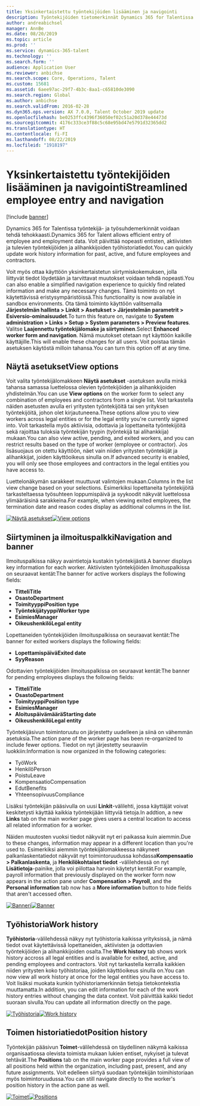 ```yaml
---
title: Yksinkertaistettu työntekijöiden lisääminen ja navigointi
description: Työntekijöiden tietomerkinnät Dynamics 365 for Talentissa on laajennettu sallimaan kaikkien työntekijöiden (entiset, aktiiviset ja tulevat) merkinnät. Yksinkertaistettu/konsolidoitu siirtymismalli on päivitetty etsimään nopeasti aiheeseen liittyviä tietoja sekä näyttämään ja tekemään tarvittavat päivitykset.
author: andreabichsel
manager: AnnBe
ms.date: 08/20/2019
ms.topic: article
ms.prod: ''
ms.service: dynamics-365-talent
ms.technology: ''
ms.search.form: ''
audience: Application User
ms.reviewer: anbichse
ms.search.scope: Core, Operations, Talent
ms.custom: 15681
ms.assetid: 6aee97ac-29f7-4b3c-8aa1-c65810de3090
ms.search.region: Global
ms.author: anbichse
ms.search.validFrom: 2016-02-28
ms.dyn365.ops.version: AX 7.0.0, Talent October 2019 update
ms.openlocfilehash: be0253ffc4396f36050ef02c51a20d378e44473d
ms.sourcegitcommit: 4176c333ce3f88c5c68e95bd47e5791d32365dd2
ms.translationtype: HT
ms.contentlocale: fi-FI
ms.lasthandoff: 08/22/2019
ms.locfileid: "1918197"
---
```

# <a name="streamlined-employee-entry-and-navigation"></a><span data-ttu-id="506e7-104">Yksinkertaistettu työntekijöiden lisääminen ja navigointi</span><span class="sxs-lookup"><span data-stu-id="506e7-104">Streamlined employee entry and navigation</span></span>

[!include [banner](includes/banner.md)]

<span data-ttu-id="506e7-105">Dynamics 365 for Talentissa työntekijä- ja työsuhdemerkinnät voidaan tehdä tehokkaasti.</span><span class="sxs-lookup"><span data-stu-id="506e7-105">Dynamics 365 for Talent allows efficient entry of employee and employment data.</span></span> <span data-ttu-id="506e7-106">Voit päivittää nopeasti entisten, aktiivisten ja tulevien työntekijöiden ja alihankkijoiden työhistoriatiedot.</span><span class="sxs-lookup"><span data-stu-id="506e7-106">You can quickly update work history information for past, active, and future employees and contractors.</span></span>

<span data-ttu-id="506e7-107">Voit myös ottaa käyttöön yksinkertaistetun siirtymiskokemuksen, jolla liittyvät tiedot löydetään ja tarvittavat muutokset voidaan tehdä nopeasti.</span><span class="sxs-lookup"><span data-stu-id="506e7-107">You can also enable a simplified navigation experience to quickly find related information and make any necessary changes.</span></span> <span data-ttu-id="506e7-108">Tämä toiminto on nyt käytettävissä eristysympäristöissä.</span><span class="sxs-lookup"><span data-stu-id="506e7-108">This functionality is now available in sandbox environments.</span></span> <span data-ttu-id="506e7-109">Ota tämä toiminto käyttöön valitsemalla **Järjestelmän hallinta > Linkit > Asetukset > Järjestelmän parametrit > Esiversio-ominaisuudet**.</span><span class="sxs-lookup"><span data-stu-id="506e7-109">To turn this feature on, navigate to **System administration > Links > Setup > System parameters > Preview features**.</span></span> <span data-ttu-id="506e7-110">Valitse **Laajennettu työntekijälomake ja siirtyminen**.</span><span class="sxs-lookup"><span data-stu-id="506e7-110">Select **Enhanced worker form and navigation**.</span></span> <span data-ttu-id="506e7-111">Nämä muutokset otetaan nyt käyttöön kaikille käyttäjille.</span><span class="sxs-lookup"><span data-stu-id="506e7-111">This will enable these changes for all users.</span></span> <span data-ttu-id="506e7-112">Voit poistaa tämän asetuksen käytöstä milloin tahansa.</span><span class="sxs-lookup"><span data-stu-id="506e7-112">You can turn this option off at any time.</span></span>

## <a name="view-options"></a><span data-ttu-id="506e7-113">Näytä asetukset</span><span class="sxs-lookup"><span data-stu-id="506e7-113">View options</span></span>

<span data-ttu-id="506e7-114">Voit valita työntekijälomakkeen **Näytä asetukset** -asetuksen avulla minkä tahansa samassa luettelossa olevien työntekijöiden ja alihankkijoiden yhdistelmän.</span><span class="sxs-lookup"><span data-stu-id="506e7-114">You can use **View options** on the worker form to select any combination of employees and contractors from a single list.</span></span> <span data-ttu-id="506e7-115">Voit tarkastella näiden asetusten avulla eri yritysten työntekijöitä tai sen yrityksen työntekijöitä, johon olet kirjautuneena.</span><span class="sxs-lookup"><span data-stu-id="506e7-115">These options allow you to view workers across legal entities or for the legal entity you're currently signed into.</span></span> <span data-ttu-id="506e7-116">Voit tarkastella myös aktiivisia, odottavia ja lopettaneita työntekijöitä sekä rajoittaa tuloksia työntekijän tyypin (työntekijä tai alihankkija) mukaan.</span><span class="sxs-lookup"><span data-stu-id="506e7-116">You can also view active, pending, and exited workers, and you can restrict results based on the type of worker (employee or contractor).</span></span> <span data-ttu-id="506e7-117">Jos lisäsuojaus on otettu käyttöön, näet vain niiden yritysten työntekijät ja alihankkijat, joiden käyttöoikeus sinulla on.</span><span class="sxs-lookup"><span data-stu-id="506e7-117">If advanced security is enabled, you will only see those employees and contractors in the legal entities you have access to.</span></span>

<span data-ttu-id="506e7-118">Luettelonäkymän sarakkeet muuttuvat valintojen mukaan.</span><span class="sxs-lookup"><span data-stu-id="506e7-118">Columns in the list view change based on your selections.</span></span> <span data-ttu-id="506e7-119">Esimerkiksi lopettaneita työntekijöitä tarkasteltaessa työsuhteen loppumispäivä ja syykoodit näkyvät luettelossa ylimääräisinä sarakkeina.</span><span class="sxs-lookup"><span data-stu-id="506e7-119">For example, when viewing exited employees, the termination date and reason codes display as additional columns in the list.</span></span> 

<span data-ttu-id="506e7-120">[![Näytä asetukset](./media/Worker-view-option.png)](./media/worker-view-option.png)</span><span class="sxs-lookup"><span data-stu-id="506e7-120">[![View options](./media/Worker-view-option.png)](./media/worker-view-option.png)</span></span>

## <a name="navigation-and-banner"></a><span data-ttu-id="506e7-121">Siirtyminen ja ilmoituspalkki</span><span class="sxs-lookup"><span data-stu-id="506e7-121">Navigation and banner</span></span>

<span data-ttu-id="506e7-122">Ilmoituspalkissa näkyy avaintietoja kustakin työntekijästä.</span><span class="sxs-lookup"><span data-stu-id="506e7-122">A banner displays key information for each worker.</span></span> <span data-ttu-id="506e7-123">Aktiivisten työntekijöiden ilmoituspalkissa on seuraavat kentät:</span><span class="sxs-lookup"><span data-stu-id="506e7-123">The banner for active workers displays the following fields:</span></span>

- <span data-ttu-id="506e7-124">**Titteli**</span><span class="sxs-lookup"><span data-stu-id="506e7-124">**Title**</span></span>
- <span data-ttu-id="506e7-125">**Osasto**</span><span class="sxs-lookup"><span data-stu-id="506e7-125">**Department**</span></span>
- <span data-ttu-id="506e7-126">**Toimityyppi**</span><span class="sxs-lookup"><span data-stu-id="506e7-126">**Position type**</span></span>
- <span data-ttu-id="506e7-127">**Työntekijätyyppi**</span><span class="sxs-lookup"><span data-stu-id="506e7-127">**Worker type**</span></span>
- <span data-ttu-id="506e7-128">**Esimies**</span><span class="sxs-lookup"><span data-stu-id="506e7-128">**Manager**</span></span>
- <span data-ttu-id="506e7-129">**Oikeushenkilö**</span><span class="sxs-lookup"><span data-stu-id="506e7-129">**Legal entity**</span></span>

<span data-ttu-id="506e7-130">Lopettaneiden työntekijöiden ilmoituspalkissa on seuraavat kentät:</span><span class="sxs-lookup"><span data-stu-id="506e7-130">The banner for exited workers displays the following fields:</span></span>

- <span data-ttu-id="506e7-131">**Lopettamispäivä**</span><span class="sxs-lookup"><span data-stu-id="506e7-131">**Exited date**</span></span>
- <span data-ttu-id="506e7-132">**Syy**</span><span class="sxs-lookup"><span data-stu-id="506e7-132">**Reason**</span></span>

<span data-ttu-id="506e7-133">Odottavien työntekijöiden ilmoituspalkissa on seuraavat kentät:</span><span class="sxs-lookup"><span data-stu-id="506e7-133">The banner for pending employees displays the following fields:</span></span>

- <span data-ttu-id="506e7-134">**Titteli**</span><span class="sxs-lookup"><span data-stu-id="506e7-134">**Title**</span></span>
- <span data-ttu-id="506e7-135">**Osasto**</span><span class="sxs-lookup"><span data-stu-id="506e7-135">**Department**</span></span>
- <span data-ttu-id="506e7-136">**Toimityyppi**</span><span class="sxs-lookup"><span data-stu-id="506e7-136">**Position type**</span></span>
- <span data-ttu-id="506e7-137">**Esimies**</span><span class="sxs-lookup"><span data-stu-id="506e7-137">**Manager**</span></span>
- <span data-ttu-id="506e7-138">**Aloituspäivämäärä**</span><span class="sxs-lookup"><span data-stu-id="506e7-138">**Starting date**</span></span>
- <span data-ttu-id="506e7-139">**Oikeushenkilö**</span><span class="sxs-lookup"><span data-stu-id="506e7-139">**Legal entity**</span></span>

<span data-ttu-id="506e7-140">Työntekijäsivun toimintoruutu on järjestetty uudelleen ja siinä on vähemmän asetuksia.</span><span class="sxs-lookup"><span data-stu-id="506e7-140">The action pane of the worker page has been re-organized to include fewer options.</span></span> <span data-ttu-id="506e7-141">Tiedot on nyt järjestetty seuraaviin luokkiin:</span><span class="sxs-lookup"><span data-stu-id="506e7-141">Information is now organized in the following categories:</span></span> 

- <span data-ttu-id="506e7-142">Työ</span><span class="sxs-lookup"><span data-stu-id="506e7-142">Work</span></span>
- <span data-ttu-id="506e7-143">Henkilö</span><span class="sxs-lookup"><span data-stu-id="506e7-143">Person</span></span>
- <span data-ttu-id="506e7-144">Poistu</span><span class="sxs-lookup"><span data-stu-id="506e7-144">Leave</span></span>
- <span data-ttu-id="506e7-145">Kompensaatio</span><span class="sxs-lookup"><span data-stu-id="506e7-145">Compensation</span></span>
- <span data-ttu-id="506e7-146">Edut</span><span class="sxs-lookup"><span data-stu-id="506e7-146">Benefits</span></span>
- <span data-ttu-id="506e7-147">Yhteensopivuus</span><span class="sxs-lookup"><span data-stu-id="506e7-147">Compliance</span></span>

<span data-ttu-id="506e7-148">Lisäksi työntekijän pääsivulla on uusi **Linkit**-välilehti, jossa käyttäjät voivat keskitetysti käyttää kaikkia työntekijään liittyviä tietoja.</span><span class="sxs-lookup"><span data-stu-id="506e7-148">In addtion, a new **Links** tab on the main worker page gives users a central location to access all related information for a worker.</span></span>

<span data-ttu-id="506e7-149">Näiden muutosten vuoksi tiedot näkyvät nyt eri paikassa kuin aiemmin.</span><span class="sxs-lookup"><span data-stu-id="506e7-149">Due to these changes, information may appear in a different location than you're used to.</span></span> <span data-ttu-id="506e7-150">Esimerkiksi aiemmin työntekijälomakkeessa näkyneet palkanlaskentatiedot näkyvät nyt toimintoruudussa kohdassa**Kompensaatio > Palkanlaskenta**, ja **Henkilökohtaiset tiedot** -välilehdessä on nyt **Lisätietoja**-painike, jolla voi piilottaa harvoin käytetyt kentät.</span><span class="sxs-lookup"><span data-stu-id="506e7-150">For example, payroll information that previously displayed on the worker form now appears in the action pane under **Compensation > Payroll**, and the **Personal information** tab now has a **More information** button to hide fields that aren't accessed often.</span></span>

<span data-ttu-id="506e7-151">[![Banneri](./media/Banner.png)](./media/Banner.png)</span><span class="sxs-lookup"><span data-stu-id="506e7-151">[![Banner](./media/Banner.png)](./media/Banner.png)</span></span>

## <a name="work-history"></a><span data-ttu-id="506e7-152">Työhistoria</span><span class="sxs-lookup"><span data-stu-id="506e7-152">Work history</span></span>

<span data-ttu-id="506e7-153">**Työhistoria**-välilehdessä näkyy nyt työhistoria kaikissa yrityksissä, ja nämä tiedot ovat käytettävissä lopettaneiden, aktiivisten ja odottavien työntekijöiden ja alihankkijoiden osalta.</span><span class="sxs-lookup"><span data-stu-id="506e7-153">The **Work history** tab shows work history accross all legal entities and is available for exited, active, and pending employees and contractors.</span></span> <span data-ttu-id="506e7-154">Voit nyt tarkastella kerralla kaikkien niiden yritysten koko työhistoriaa, joiden käyttöoikeus sinulla on.</span><span class="sxs-lookup"><span data-stu-id="506e7-154">You can now view all work history at once for the legal entities you have access to.</span></span> <span data-ttu-id="506e7-155">Voit lisäksi muokata kunkin työhistoriamerkinnän tietoja tietokontekstia muuttamatta.</span><span class="sxs-lookup"><span data-stu-id="506e7-155">In addition, you can edit information for each of the work history entries without changing the data context.</span></span> <span data-ttu-id="506e7-156">Voit päivittää kaikki tiedot suoraan sivulla.</span><span class="sxs-lookup"><span data-stu-id="506e7-156">You can update all information directly on the page.</span></span> 

<span data-ttu-id="506e7-157">[![Työhistoria](./media/Worker-work-history.png)](./media/Worker-work-history.png)</span><span class="sxs-lookup"><span data-stu-id="506e7-157">[![Work history](./media/Worker-work-history.png)](./media/Worker-work-history.png)</span></span>

## <a name="position-history"></a><span data-ttu-id="506e7-158">Toimen historiatiedot</span><span class="sxs-lookup"><span data-stu-id="506e7-158">Position history</span></span>

<span data-ttu-id="506e7-159">Työntekijän pääsivun **Toimet**-välilehdessä on täydellinen näkymä kaikissa organisaatiossa olevista toimista mukaan lukien entiset, nykyiset ja tulevat tehtävät.</span><span class="sxs-lookup"><span data-stu-id="506e7-159">The **Positions** tab on the main worker page provides a full view of all positions held within the organization, including past, present, and any future assignments.</span></span> <span data-ttu-id="506e7-160">Voit edelleen siirtyä suodaan työntekijän toimihistoriaan myös toimintoruudussa.</span><span class="sxs-lookup"><span data-stu-id="506e7-160">You can still navigate directly to the worker's position history in the action pane as well.</span></span>

<span data-ttu-id="506e7-161">[![Toimet](./media/Worker-position-history.png)](./media/Worker-position-history.png)</span><span class="sxs-lookup"><span data-stu-id="506e7-161">[![Positions](./media/Worker-position-history.png)](./media/Worker-position-history.png)</span></span>


